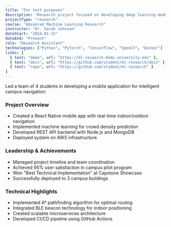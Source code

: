 ```yaml
---
title: "For test purposes"
description: "Research project focused on developing deep learning models for medical image segmentation"
projectType: "research"
course: "Advanced Machine Learning Research"
instructor: "Dr. Sarah Johnson"
dateStart: "2024-01-15"
dateEnd: "Present"
role: "Research Assistant"
technologies: ["Python", "PyTorch", "TensorFlow", "OpenCV", "Docker"]
links: [
  { text: "demo", url: "https://ml-research-demo.university.edu" },
  { text: "docs", url: "https://github.com/student/ml-research/docs" },
  { text: "repo", url: "https://github.com/student/ml-research" }
]
---
```


Led a team of 4 students in developing a mobile application for intelligent campus navigation:

### Project Overview
- Created a React Native mobile app with real-time indoor/outdoor navigation
- Implemented machine learning for crowd density prediction
- Developed REST API backend with Node.js and MongoDB
- Deployed system on AWS infrastructure

### Leadership & Achievements
- Managed project timeline and team coordination
- Achieved 95% user satisfaction in campus pilot program
- Won "Best Technical Implementation" at Capstone Showcase
- Successfully deployed to 3 campus buildings

### Technical Highlights
- Implemented A* pathfinding algorithm for optimal routing
- Integrated BLE beacon technology for indoor positioning
- Created scalable microservices architecture
- Developed CI/CD pipeline using GitHub Actions